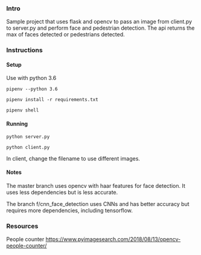 ### Intro

Sample project that uses flask and opencv to pass an image from client.py to server.py and perform
face and pedestrian detection. The api returns the max of faces detected or pedestrians detected.

### Instructions

#### Setup

Use with python 3.6

```pipenv --python 3.6```

```pipenv install -r requirements.txt```

```pipenv shell```

#### Running

```python server.py```

```python client.py```

In client, change the filename to use different images.

#### Notes

The master branch uses opencv with haar features for face detection. It uses less dependencies but is less accurate.

The branch f/cnn_face_detection uses CNNs and has better accuracy but requires more dependencies, including tensorflow.

### Resources

People counter https://www.pyimagesearch.com/2018/08/13/opencv-people-counter/